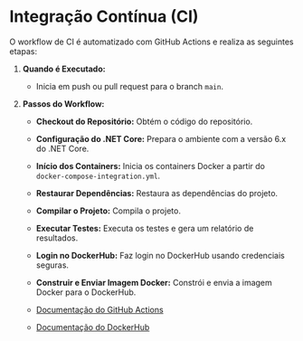 ﻿# Integração Contínua (CI)

O workflow de CI é automatizado com GitHub Actions e realiza as seguintes etapas:

1. **Quando é Executado:**
    - Inicia em push ou pull request para o branch `main`.

2. **Passos do Workflow:**
    - **Checkout do Repositório:** Obtém o código do repositório.
    - **Configuração do .NET Core:** Prepara o ambiente com a versão 6.x do .NET Core.
    - **Início dos Containers:** Inicia os containers Docker a partir do `docker-compose-integration.yml`.
    - **Restaurar Dependências:** Restaura as dependências do projeto.
    - **Compilar o Projeto:** Compila o projeto.
    - **Executar Testes:** Executa os testes e gera um relatório de resultados.
    - **Login no DockerHub:** Faz login no DockerHub usando credenciais seguras.
    - **Construir e Enviar Imagem Docker:** Constrói e envia a imagem Docker para o DockerHub.

    - [Documentação do GitHub Actions](https://docs.github.com/en/actions)
    - [Documentação do DockerHub](https://docs.docker.com/docker-hub/)
